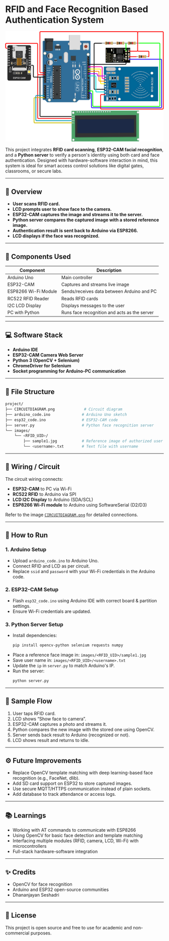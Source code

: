 # RFID and Face Recognition Based Authentication System

![System Circuit](./Circuit_Diagram.png)

This project integrates **RFID card scanning**, **ESP32-CAM facial recognition**, and a **Python server** to verify a person's identity using both card and face authentication. Designed with hardware-software interaction in mind, this system is ideal for smart access control solutions like digital gates, classrooms, or secure labs.

---

## 🧠 Overview

- **User scans RFID card.**
- **LCD prompts user to show face to the camera.**
- **ESP32-CAM captures the image and streams it to the server.**
- **Python server compares the captured image with a stored reference image.**
- **Authentication result is sent back to Arduino via ESP8266.**
- **LCD displays if the face was recognized.**

---

## 🔧 Components Used

| Component         | Description                      |
|------------------|----------------------------------|
| Arduino Uno       | Main controller                  |
| ESP32-CAM         | Captures and streams live image  |
| ESP8266 Wi-Fi Module | Sends/receives data between Arduino and PC |
| RC522 RFID Reader | Reads RFID cards                 |
| I2C LCD Display   | Displays messages to the user    |
| PC with Python    | Runs face recognition and acts as the server |

---

## 💻 Software Stack

- **Arduino IDE**
- **ESP32-CAM Camera Web Server**
- **Python 3 (OpenCV + Selenium)**
- **ChromeDriver for Selenium**
- **Socket programming for Arduino-PC communication**

---

## 📁 File Structure

```bash
project/
├── CIRCUITDIAGRAM.png             # Circuit diagram
├── arduino_code.ino              # Arduino Uno sketch
├── esp32_code.ino                # ESP32-CAM code
├── server.py                     # Python face recognition server
└── images/
    └── <RFID_UID>/
        ├── sample1.jpg           # Reference image of authorized user
        └── <username>.txt        # Text file with username
```

---

## 🔌 Wiring / Circuit

The circuit wiring connects:

- **ESP32-CAM** to PC via Wi-Fi  
- **RC522 RFID** to Arduino via SPI  
- **LCD I2C Display** to Arduino (SDA/SCL)  
- **ESP8266 Wi-Fi module** to Arduino using SoftwareSerial (D2/D3)  

Refer to the image [`CIRCUITDIAGRAM.png`](./CIRCUITDIAGRAM.png) for detailed connections.

---

## 🚀 How to Run

### 1. Arduino Setup
- Upload `arduino_code.ino` to Arduino Uno.
- Connect RFID and LCD as per circuit.
- Replace `ssid` and `password` with your Wi-Fi credentials in the Arduino code.

### 2. ESP32-CAM Setup
- Flash `esp32_code.ino` using Arduino IDE with correct board & partition settings.
- Ensure Wi-Fi credentials are updated.

### 3. Python Server Setup
- Install dependencies:
  ```bash
  pip install opencv-python selenium requests numpy
  ```
- Place a reference face image in: `images/<RFID_UID>/sample1.jpg`
- Save user name in: `images/<RFID_UID>/<username>.txt`
- Update the `ip` in `server.py` to match Arduino's IP.
- Run the server:
  ```bash
  python server.py
  ```

---

## 🧪 Sample Flow

1. User taps RFID card.
2. LCD shows “Show face to camera”.
3. ESP32-CAM captures a photo and streams it.
4. Python compares the new image with the stored one using OpenCV.
5. Server sends back result to Arduino (recognized or not).
6. LCD shows result and returns to idle.

---

## ⚙️ Future Improvements

- Replace OpenCV template matching with deep learning-based face recognition (e.g., FaceNet, dlib).
- Add SD card support on ESP32 to store captured images.
- Use secure MQTT/HTTPS communication instead of plain sockets.
- Add database to track attendance or access logs.

---

## 📚 Learnings

- Working with AT commands to communicate with ESP8266
- Using OpenCV for basic face detection and template matching
- Interfacing multiple modules (RFID, camera, LCD, Wi-Fi) with microcontrollers
- Full-stack hardware-software integration

---

## ✨ Credits

- OpenCV for face recognition  
- Arduino and ESP32 open-source communities  
- Dhananjayan Seshadri

---

## 📝 License

This project is open source and free to use for academic and non-commercial purposes.
